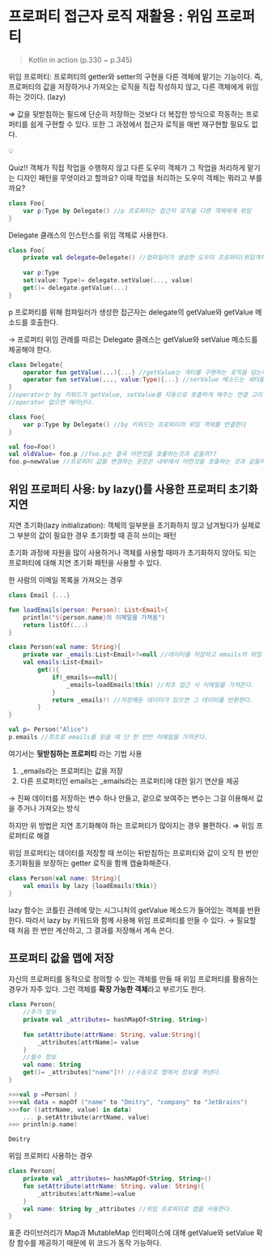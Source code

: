 # 프로퍼티 접근자 로직 재활용 : 위임 프로퍼티

> Kotlin in action (p.330 ~ p.345)



위임 프로퍼티: 프로퍼티의 getter와 setter의 구현을 다른 객체에 맡기는 기능이다.  즉, 프로퍼티의 값을 저장하거나 가져오는 로직을 직접 작성하지 않고, 다른 객체에게 위임하는 것이다.  (lazy)

⇒ 값을 뒷받침하는 필드에 단순히 저장하는 것보다 더 복잡한 방식으로 작동하는 프로퍼티를 쉽게 구현할 수 있다.  또한 그 과정에서 접근자 로직을 매번 재구현할 필요도 없다. 

<aside>
💡

Quiz!!
객체가 직접 작업을 수행하지 않고 다른 도우미 객체가 그 작업을 처리하게 맡기는 디자인 패턴을 무엇이라고 할까요? 이때 작업을 처리하는 도우미 객체는 뭐라고 부를까요?

</aside>

```kotlin
class Foo{
	var p:Type by Delegate() //p 프로퍼티는 접근자 로직을 다른 객체에게 위임
}
```

 Delegate 클래스의 인스턴스를 위임 객체로 사용한다. 

```kotlin
class Foo{
	private val delegate=Delegate() //컴파일러가 생성한 도우미 프로퍼티(위임객체)-> p의 진짜 값 대신 관리 
	
	var p:Type
	set(value: Type)= delegate.setValue(..., value)
	get()= delegate.getValue(...)
}
```

p 프로퍼티를 위해 컴파일러가 생성한 접근자는 delegate의 getValue와 getValue 메소드를 호출한다. 

→ 프로퍼티 위임 관례를 따르는 Delegate 클래스는 getValue와 setValue 메소드를 제공해야 한다.

```kotlin
class Delegate{
	operator fun getValue(...){...} //getValue는 게터를 구현하는 로직을 담는다.
	operator fun setValue(..., value:Type){...} //serValue 메소드는 세터를 구현하는 로직
}
//operator는 by 키워드가 getValue, setValue를 자동으로 호출하게 해주는 연결 고리 역할을 한다.
//operator 없으면 에러난다.

class Foo{
	var p:Type by Delegate() //by 키워드는 프로퍼티의 위임 객체를 연결한다
}

val foo=Foo()
val oldValue= foo.p //foo.p는 결국 어떤것을 호출하는것과 같을까??
foo.p=newValue //프로퍼티 값을 변경하는 문장은 내부에서 어떤것을 호출하는 것과 같을까? 
```

## 위임 프로퍼티 사용: by lazy()를 사용한 프로퍼티 초기화 지연

지연 초기화(lazy initialization): 객체의 일부분을 초기화하지 않고 남겨뒀다가 실제로 그 부분의 값이 필요한 경우 초기화할 때 흔히 쓰이는 패턴

초기화 과정에 자원을 많이 사용하거나 객체를 사용할 때마가 초기화하지 않아도 되는 프로퍼티에 대해 지연 초기화 패턴을 사용할 수 있다. 

한 사람의 이메일 목록을 가져오는 경우 

```kotlin
class Email {...}

fun loadEmails(person: Person): List<Email>{
	println("${person.name}의 이메일을 가져옴")
	return listOf(...)
}

class Person(val name: String){
	private var _emails:List<Email>?=null //데이터를 저장하고 emails의 위임 객체 역할을 하는 _emails 프로퍼티
	val emails:List<Email>
		get(){
			if(_emails==null){
				_emails=loadEmails(this) //최초 접근 시 이메일을 가져온다. 
			}
			return _emails!! //저장해둔 데이터가 있으면 그 데이터를 반환한다. 
		}
}

val p= Person("Alice")
p.emails //최초로 emails를 읽을 때 단 한 번만 이메일을 가져온다. 

```

여기서는 **뒷받침하는 프로퍼티** 라는 기법 사용 

1. _emails라는 프로퍼티는 값을 저장
2. 다른 프로퍼티인 emails는 _emails라는 프로퍼티에 대한 읽기 연산을 제공 

→ 진짜 데이터를 저장하는 변수 하나 만들고, 겉으로 보여주는 변수는 그걸 이용해서 값을 주거나 가져오는 방식 

하지만 위 방법은 지연 초기화해야 하는 프로퍼티가 많아지는 경우 불편하다. ⇒ 위임 프로퍼티로 해결 

위임 프로퍼티는 데이터를 저장할 때 쓰이는 뒤받침하는 프로퍼티와 값이 오직 한 번만 초기화됨을 보장하는 getter 로직을 함께 캡슐화해준다. 

```kotlin
class Person(val name: String){
	val emails by lazy {loadEmails(this)}
}
```

lazy 함수는 코틀린 관례에 맞는 시그니처의 getValue 메소드가 들어있는 객체를 반환한다. 따라서 lazy by 키워드와 함께 사용해 위임 프로퍼티를 만들 수 있다. → 필요할 때 처음 한 번만 계산하고, 그 결과를 저장해서 계속 쓴다. 

## 프로퍼티 값을 맵에 저장

자신의 프로퍼티를 동적으로 정의할 수 있는 객체를 만들 때 위임 프로퍼티를 활용하는 경우가 자주 있다. 그런 객체를 **확장 가능한 객체**라고 부르기도 한다. 

```kotlin
class Person{
	//추가 정보
	private val _attributes= hashMapOf<String, String>)
	
	fun setAttribute(attrName: String, value:String){
		_attributes[attrName]= value
	}
	//필수 정보
	val name: String
	get()= _attributes["name"]!! //수동으로 맵에서 정보를 꺼낸다.
}

>>>val p =Person( )
>>>val data = mapOf ("name" to "Dmitry", "company" to "JetBrains") 
>>>for ((attrName, value) in data)
	... p.setAttribute(arrtName, value)
>>> println(p.name)

Dmitry
```

위임 프로퍼티 사용하는 경우 

```kotlin
class Person{
	private val _attributes= hashMapOf<String, String>()
	fun setAttribute(attrName: String. value: String){
		_attributes[attrName]=value
	}
	val name: String by _attributes //위임 프로퍼티로 맵을 사용한다. 
}
```

표준 라이브러리가 Map과 MutableMap 인터페이스에 대해 getValue와 setValue 확장 함수를 제공하기 때문에 위 코드가 동작 가능하다.
